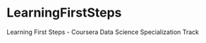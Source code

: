 LearningFirstSteps
==================

Learning First Steps - Coursera Data Science Specialization Track
